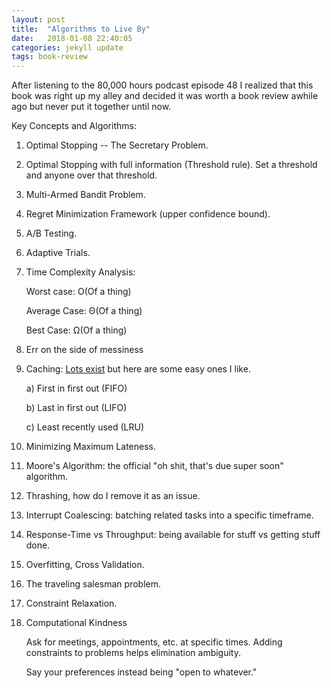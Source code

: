 ```yaml
---
layout: post
title:  "Algorithms to Live By"
date:   2018-01-08 22:40:05
categories: jekyll update
tags: book-review
---
```



After listening to the 80,000 hours podcast episode 48 I realized that this book was right up my alley and decided it was worth a book review awhile ago but never put it together until now.

Key Concepts and Algorithms:

  1) Optimal Stopping -- The Secretary Problem.

  2) Optimal Stopping with full information (Threshold rule). Set a threshold and anyone over that threshold.

  3) Multi-Armed Bandit Problem.

  4) Regret Minimization Framework (upper confidence bound).

  5) A/B Testing.

  6) Adaptive Trials.

  7) Time Complexity Analysis:

      Worst case: O(Of a thing)

      Average Case: Θ(Of a thing)

      Best Case: Ω(Of a thing)

  8) Err on the side of messiness

  9) Caching: [Lots exist](https://en.wikipedia.org/wiki/Cache_replacement_policies) but here are some easy ones I like.

      a) First in first out (FIFO)

      b) Last in first out (LIFO)

      c) Least recently used (LRU)

  10) Minimizing Maximum Lateness.

  11) Moore's Algorithm: the official "oh shit, that's due super soon" algorithm.

  12) Thrashing, how do I remove it as an issue.

  13) Interrupt Coalescing: batching related tasks into a specific timeframe.

  14) Response-Time vs Throughput: being available for stuff vs getting stuff done.

  15) Overfitting, Cross Validation.

  16) The traveling salesman problem.

  17) Constraint Relaxation.

  18) Computational Kindness

      Ask for meetings, appointments, etc. at specific times. Adding
       constraints to problems helps elimination ambiguity.

      Say your preferences instead being "open to whatever."
